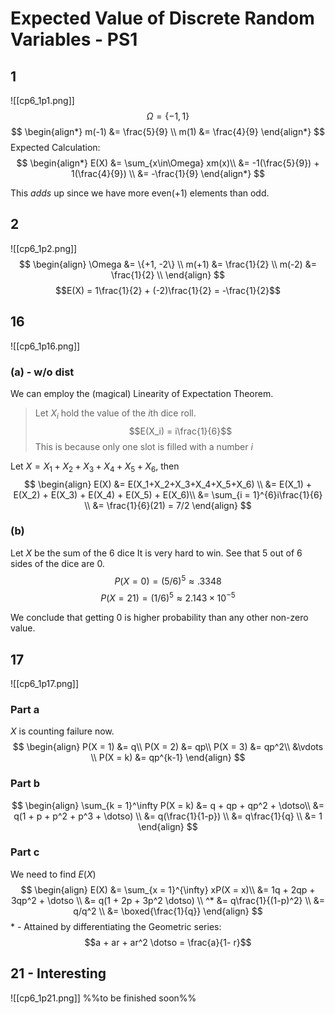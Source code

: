 # Expected Value of Discrete Random Variables - PS1
## 1
![[cp6_1p1.png]]
$$\Omega = \{-1, 1\}$$
$$
\begin{align*}
	m(-1) &= \frac{5}{9} \\
	m(1) &= \frac{4}{9}
\end{align*}
$$
Expected Calculation:
$$
\begin{align*}
E(X) &= \sum_{x\in\Omega} xm(x)\\
	 &= -1(\frac{5}{9}) + 1(\frac{4}{9}) \\
	 &= -\frac{1}{9}
\end{align*}
$$

This *adds* up since we have more even($+1$) elements than odd.
## 2
![[cp6_1p2.png]]
$$
\begin{align}
	\Omega &= \{+1, -2\} \\
	m(+1)  &= \frac{1}{2} \\
	m(-2)  &= \frac{1}{2} \\
\end{align}	
$$
$$E(X) = 1\frac{1}{2} + (-2)\frac{1}{2} = -\frac{1}{2}$$

## 16
![[cp6_1p16.png]]
### (a) - w/o dist
We can employ the (magical) Linearity of Expectation Theorem.
> Let $X_i$ hold the value of the $i$th dice roll.
> $$E(X_i) = i\frac{1}{6}$$
> This is because only one slot is filled with a number $i$

Let $X = X_1+X_2+X_3+X_4+X_5+X_6$, then
$$
\begin{align}
E(X) &= E(X_1+X_2+X_3+X_4+X_5+X_6) \\
	 &= E(X_1) + E(X_2) + E(X_3) + E(X_4) + E(X_5) + E(X_6)\\
	 &= \sum_{i = 1}^{6}i\frac{1}{6} \\
	 &= \frac{1}{6}(21) = 7/2
\end{align}
$$
### (b)
Let $X$ be the sum of the $6$ dice
It is very hard to win. See that 5 out of 6 sides of the dice are $0$.
$$P(X = 0) = (5/6)^5 \approx .3348$$
$$P(X = 21) = (1/6)^5 \approx 2.143 \times 10^{-5}$$

We conclude that getting 0 is higher probability than any other non-zero value.

## 17
![[cp6_1p17.png]]
### Part a
$X$ is counting failure now.
$$
\begin{align}
	P(X = 1) &= q\\
	P(X = 2) &= qp\\
	P(X = 3) &= qp^2\\
	&\vdots	\\
	P(X = k) &= qp^{k-1}
\end{align}
$$

### Part b
$$
\begin{align}
	\sum_{k = 1}^\infty P(X = k) &= q + qp + qp^2 + \dotso\\
		&= q(1 + p + p^2 + p^3 + \dotso) \\
		&= q(\frac{1}{1-p}) \\
		&= q\frac{1}{q} \\
		&= 1 
\end{align}
$$
### Part c
We need to find $E(X)$
$$
\begin{align}
	E(X) &= \sum_{x = 1}^{\infty} xP(X = x)\\
	     &= 1q + 2qp + 3qp^2 + \dotso \\
		 &= q(1 + 2p + 3p^2 \dotso) \\
	  ^* &= q\frac{1}{(1-p)^2} \\
	     &= q/q^2 \\
		 &= \boxed{\frac{1}{q}}
\end{align}
$$
\* - Attained by differentiating the Geometric series:
$$a + ar + ar^2 \dotso = \frac{a}{1- r}$$
## 21 - Interesting
![[cp6_1p21.png]]
%%to be finished soon%%